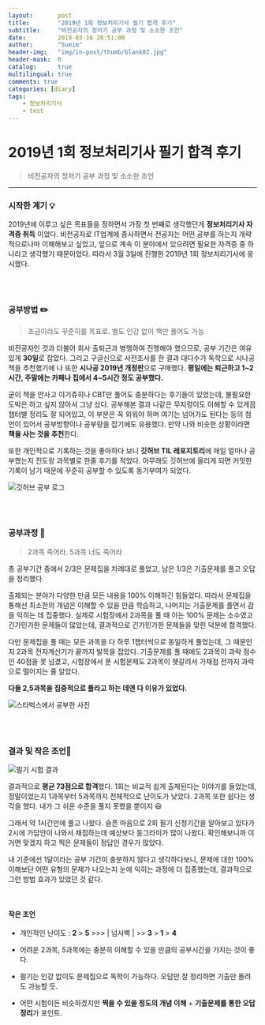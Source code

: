 ```yaml
---
layout:       post
title:        "2019년 1회 정보처리기사 필기 합격 후기"
subtitle:     "비전공자의 정처기 공부 과정 및 소소한 조언"
date:         2019-03-16 20:51:00
author:       "Sumim"
header-img:   "img/in-post/thumb/blank02.jpg"
header-mask:  0
catalog:      true
multilingual: true
comments: true
categories: [diary]
tags:
    - 정보처리기사
    - test
---
```




# 2019년 1회 정보처리기사 필기 합격 후기

> 비전공자의 정처기 공부 과정 및 소소한 조언

------



### 시작한 계기 :bulb:  

2019년에 이루고 싶은 목표들을 정하면서 가장 첫 번째로 생각했던게 **정보처리기사 자격증 취득** 이었다. 비전공자로 IT업계에 종사하면서 전공자는 어떤 공부를 하는지 개략적으로나마 이해해보고 싶었고, 앞으로 계속 이 분야에서 있으려면 필요한 자격증 중 하나라고 생각했기 때문이었다. 따라서 3월 3일에 진행한 2019년 1회 정보처리기사에 응시했다. 

<br><br>

### 공부방법 :pencil2: 

> 조금이라도 꾸준히를 목표로. 별도 인강 없이 책만 풀어도 가능

비전공자인 것과 더불어 회사 출퇴근과 병행하여 진행해야 했으므로, 공부 기간은 여유있게 **30일**로 잡았다. 그리고 구글신으로 사전조사를 한 결과 대다수가 독학으로 시나공 책을 추천했기에 나 또한 **시나공 2019년 개정판**으로 구매했다. **평일에는 퇴근하고 1~2시간, 주말에는 카페나 집에서 4~5시간 정도 공부했다.**

굳이 책을 안사고 이기쥬히나 CBT만 풀어도 충분하다는 후기들이 있었는데, 불필요한 도박은 하고 싶지 않아서 그냥 샀다. 공부해본 결과 나같은 무지렁이도 이해할 수 있게끔 챕터별 정리도 잘 되어있고, 이 부분은 꼭 외워야 하며 여기는 넘어가도 된다는 등의 첨언이 있어서 공부방향이나 공부량을 잡기에도 유용했다. 만약 나와 비슷한 상황이라면 **책을 사는 것을 추천**한다.

또한 개인적으로 기록하는 것을 좋아하다 보니 **깃허브 TIL 레포지토리**에 매일 얼마나 공부했는지 진도랑 과목별로 한줄 후기를 적었다. 아무래도 깃허브에 올리게 되면 커밋한 기록이 남기 때문에 꾸준히 공부할 수 있도록 동기부여가 되었다.

![깃허브 공부 로그](https://sumim00.github.io/img/in-post/2019/0316_img01.jpg)

<br><br>

### 공부과정 :blue_book: 

> 2과목 죽어라. 5과목 너도 죽어라

총 공부기간 중에서 2/3은 문제집을 차례대로 풀었고, 남은 1/3은 기출문제를 풀고 오답을 정리했다. 

출제되는 분야가 다양한 만큼 모든 내용을 100% 이해하긴 힘들었다. 따라서 문제집을 통해선 최소한의 개념은 이해할 수 있을 만큼 학습하고, 나머지는 기출문제를 풀면서 감을 익히는 데 집중했다. 실제로 시험장에서 2과목을 풀 때 아는 100% 문제는 소수였고 긴가민가한 문제들이 많았는데, 결과적으로 긴가민가한 문제들을 맞힌 덕분에 합격했다. 

다만 문제집을 풀 때는 모든 과목을 다 하루 1챕터씩으로 동일하게 풀었는데, 그 때문인지 2과목 전자계산기가 끝까지 발목을 잡았다. 기출문제를 풀 때에도 2과목이 과락 점수인 40점을 못 넘겼고, 시험장에서 푼 시험문제도 2과목이 헷갈려서 가채점 전까지 과락으로 떨어지는 줄 알았다. 

**다들 2,5과목을 집중적으로 풀라고 하는 데엔 다 이유가 있었다.** 

![스타벅스에서 공부한 사진](https://sumim00.github.io/img/in-post/2019/0316_img02.jpg)

<br><br>

### 결과 및 작은 조언🔑 

![필기 시험 결과](https://sumim00.github.io/img/in-post/2019/0316_img03.jpg)

결과적으로 **평균 73점으로 합격**했다. 1회는 비교적 쉽게 출제된다는 이야기를 들었는데, 정말이었는지 1과목부터 5과목까지 전체적으로 난이도가 낮았다. 2과목 또한 쉽다는 생각을 했다. 내가 그 쉬운 수준을 풀지 못했을 뿐이지 :smiley: 

그래서 약 1시간만에 풀고 나왔다. 슬픈 마음으로 2회 필기 신청기간을 알아보고 있다가 2시에 가답안이 나와서 채점하는데 예상보다 동그라미가 많이 나왔다. 확인해보니까 이거면 맞겠지 하고 찍은 문제들이 정답인 경우가 많았다. 

내 기준에선 1달이라는 공부 기간이 충분하지 않다고 생각하다보니, 문제에 대한 100% 이해보단 어떤 유형의 문제가 나오는지 눈에 익히는 과정에 더 집중했는데, 결과적으로 그런 방법 효과가 있었던 것 같다.

<br>

#### 작은 조언 

- 개인적인 난이도 :  **2** > **5** >>> | 넘사벽 | >> **3**  > **1**  >  **4**

- 어려운 2과목, 5과목에는 충분히 이해할 수 있을 만큼의 공부시간을 가지는 것이 좋다.

- 필기는 인강 없이도 문제집으로 독학이 가능하다. 오답만 잘 정리하면 기출만 돌려도 가능할 듯.
- 어떤 시험이든 비슷하겠지만 **찍을 수 있을 정도의 개념 이해** + **기출문제를 통한 오답정리**가 포인트.